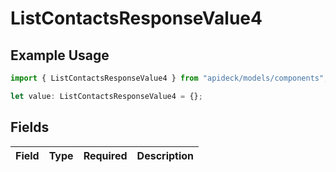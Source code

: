 # ListContactsResponseValue4

## Example Usage

```typescript
import { ListContactsResponseValue4 } from "apideck/models/components";

let value: ListContactsResponseValue4 = {};
```

## Fields

| Field       | Type        | Required    | Description |
| ----------- | ----------- | ----------- | ----------- |